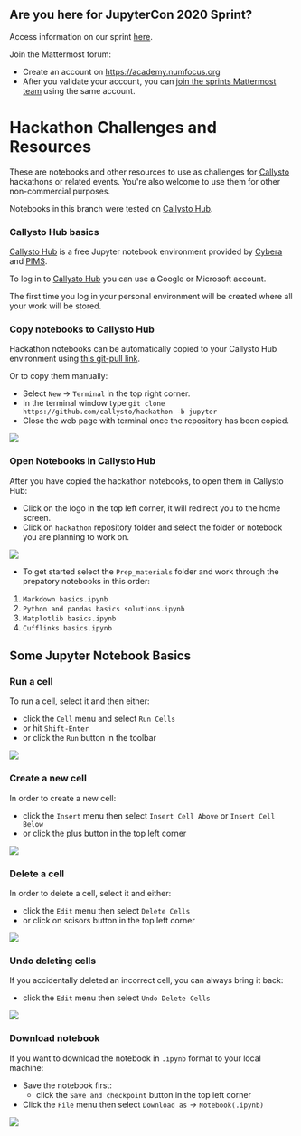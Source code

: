 ## Are you here for JupyterCon 2020 Sprint? 

Access information on our sprint [here](https://github.com/callysto/hackathon/issues/34).

Join the Mattermost forum:

- Create an account on https://academy.numfocus.org
- After you validate your account, you can [join the sprints Mattermost team](https://forum.numfocus.org/signup_user_complete/?id=j14hr8f3hbnspbsjrafcjyqxoc) using the same account.

# Hackathon Challenges and Resources

These are notebooks and other resources to use as challenges for [Callysto](https://callysto.ca) hackathons or related events. You're also welcome to use them for other non-commercial purposes.

Notebooks in this branch were tested on [Callysto Hub](https://hub.callysto.ca).

### Callysto Hub basics
  
[Callysto Hub]((https://hub.callysto.ca)) is a free Jupyter notebook environment provided by [Cybera](https://www.cybera.ca) and [PIMS](https://www.pims.math.ca). 

To log in to [Callysto Hub]((https://hub.callysto.ca)) you can  use a Google or Microsoft account.  
     
The first time you log in your personal environment will be created where all your work will be stored.

### Copy notebooks to Callysto Hub
   
Hackathon notebooks can be automatically copied to your Callysto Hub environment using [this git-pull link](https://hub.callysto.ca/jupyter/hub/user-redirect/git-pull?repo=https://github.com/callysto/hackathon).
   
 Or to copy them  manually:
 
- Select `New` -> `Terminal` in the top right corner.
- In the terminal window type `git clone https://github.com/callysto/hackathon -b jupyter` 
- Close the web page with terminal once the repository has been copied.

![](https://swift-yeg.cloud.cybera.ca:8080/v1/AUTH_d22d1e3f28be45209ba8f660295c84cf/hackaton/terminal.png)
  
### Open Notebooks in Callysto Hub
  
After you have copied the hackathon notebooks, to open them in Callysto Hub:

- Click on the logo in the top left corner, it will redirect you to the home screen.  
- Click on `hackathon` repository folder and select the folder or notebook you are planning to work on.

![](https://swift-yeg.cloud.cybera.ca:8080/v1/AUTH_d22d1e3f28be45209ba8f660295c84cf/hackaton/jupyter_logo.png)

- To get started select the `Prep_materials` folder and work through the prepatory notebooks in this order: 
1) `Markdown basics.ipynb` 
2) `Python and pandas basics solutions.ipynb` 
3) `Matplotlib basics.ipynb` 
4) `Cufflinks basics.ipynb` 

## Some Jupyter Notebook Basics
### Run a cell
    
To run a cell, select it and then either:

 - click the `Cell` menu and select `Run Cells`
 - or hit `Shift-Enter`
 - or click the `Run` button in the toolbar
 
 ![](https://swift-yeg.cloud.cybera.ca:8080/v1/AUTH_d22d1e3f28be45209ba8f660295c84cf/hackaton/run_button.png)
 
 ### Create a new cell

In order to create a new cell:
   
- click the `Insert` menu then select `Insert Cell Above` or `Insert Cell Below`  
- or click the plus button in the top left corner   
  
![](https://swift-yeg.cloud.cybera.ca:8080/v1/AUTH_d22d1e3f28be45209ba8f660295c84cf/hackaton/plus.png)

### Delete a cell
  
In order to delete a cell, select it and either:

 - click the `Edit` menu then select `Delete Cells`
 - or click on scisors button in the top left corner

![](https://swift-yeg.cloud.cybera.ca:8080/v1/AUTH_d22d1e3f28be45209ba8f660295c84cf/hackaton/scisors.png)
 
 ### Undo deleting cells
    
 If you accidentally deleted an incorrect cell, you can always bring it back:
 - click the `Edit` menu then select `Undo Delete Cells`
    
 ![](https://swift-yeg.cloud.cybera.ca:8080/v1/AUTH_d22d1e3f28be45209ba8f660295c84cf/hackaton/undo_delete_jupyter.png)
 
### Download notebook

If you want to download the notebook in `.ipynb` format to your local machine:

- Save the notebook first:
    - click the `Save and checkpoint` button in the top left corner
- Click the `File` menu then select `Download as` -> `Notebook(.ipynb)`  

![](https://swift-yeg.cloud.cybera.ca:8080/v1/AUTH_d22d1e3f28be45209ba8f660295c84cf/hackaton/save_and_checkpoint.png)
